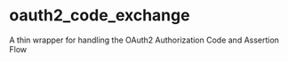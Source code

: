 # oauth2_code_exchange
A thin wrapper for handling the OAuth2 Authorization Code and Assertion Flow
